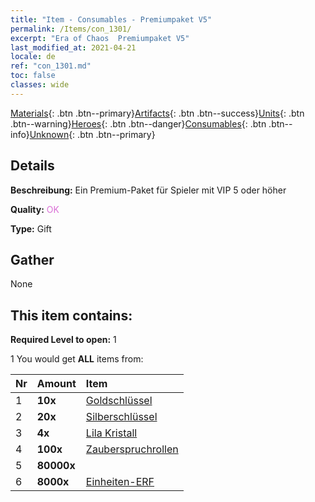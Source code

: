 ```yaml
---
title: "Item - Consumables - Premiumpaket V5"
permalink: /Items/con_1301/
excerpt: "Era of Chaos  Premiumpaket V5"
last_modified_at: 2021-04-21
locale: de
ref: "con_1301.md"
toc: false
classes: wide
---
```

 [Materials](/de/Items/){: .btn .btn--primary}[Artifacts](/de/Items/Artifacts/){: .btn .btn--success}[Units](/de/Items/Units/){: .btn .btn--warning}[Heroes](/de/Items/Heroes/){: .btn .btn--danger}[Consumables](/de/Items/Consumables/){: .btn .btn--info}[Unknown](/de/Items/Unknown/){: .btn .btn--primary}

## Details
 **Beschreibung:** Ein Premium-Paket für Spieler mit VIP 5 oder höher

 **Quality:** <span style="color: #DA70D6">OK</span>

 **Type:** Gift

## Gather

  None

## This item contains:

 **Required Level to open:** 1

 1 You would get **ALL** items  from:

  | Nr | Amount |     Item    |
  |:---|:-------|:------------|
  | 1 |  **10x** | [Goldschlüssel](/de/Items/con_783/) |  | 
  | 2 |  **20x** | [Silberschlüssel](/de/Items/con_693/) |  | 
  | 3 |  **4x** | [Lila Kristall](/de/Items/con_720/) |  | 
  | 4 |  **100x** | [Zauberspruchrollen](/de/Items/con_694/) |  | 
  | 5 |  **80000x** | <i class="fas fa-coins"/> |  | 
  | 6 |  **8000x** | [Einheiten-ERF](/de/Items/con_902/) |  | 
